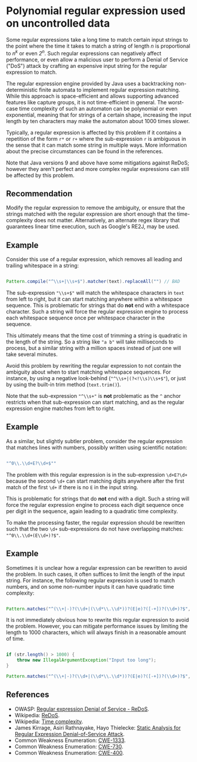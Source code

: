 # Polynomial regular expression used on uncontrolled data
Some regular expressions take a long time to match certain input strings to the point where the time it takes to match a string of length *n* is proportional to *n<sup>k</sup>* or even *2<sup>n</sup>*. Such regular expressions can negatively affect performance, or even allow a malicious user to perform a Denial of Service ("DoS") attack by crafting an expensive input string for the regular expression to match.

The regular expression engine provided by Java uses a backtracking non-deterministic finite automata to implement regular expression matching. While this approach is space-efficient and allows supporting advanced features like capture groups, it is not time-efficient in general. The worst-case time complexity of such an automaton can be polynomial or even exponential, meaning that for strings of a certain shape, increasing the input length by ten characters may make the automaton about 1000 times slower.

Typically, a regular expression is affected by this problem if it contains a repetition of the form `r*` or `r+` where the sub-expression `r` is ambiguous in the sense that it can match some string in multiple ways. More information about the precise circumstances can be found in the references.

Note that Java versions 9 and above have some mitigations against ReDoS; however they aren't perfect and more complex regular expressions can still be affected by this problem.


## Recommendation
Modify the regular expression to remove the ambiguity, or ensure that the strings matched with the regular expression are short enough that the time-complexity does not matter. Alternatively, an alternate regex library that guarantees linear time execution, such as Google's RE2J, may be used.


## Example
Consider this use of a regular expression, which removes all leading and trailing whitespace in a string:

```java

Pattern.compile("^\\s+|\\s+$").matcher(text).replaceAll("") // BAD
```
The sub-expression `"\\s+$"` will match the whitespace characters in `text` from left to right, but it can start matching anywhere within a whitespace sequence. This is problematic for strings that do **not** end with a whitespace character. Such a string will force the regular expression engine to process each whitespace sequence once per whitespace character in the sequence.

This ultimately means that the time cost of trimming a string is quadratic in the length of the string. So a string like `"a b"` will take milliseconds to process, but a similar string with a million spaces instead of just one will take several minutes.

Avoid this problem by rewriting the regular expression to not contain the ambiguity about when to start matching whitespace sequences. For instance, by using a negative look-behind (`"^\\s+|(?<!\\s)\\s+$"`), or just by using the built-in trim method (`text.trim()`).

Note that the sub-expression `"^\\s+"` is **not** problematic as the `^` anchor restricts when that sub-expression can start matching, and as the regular expression engine matches from left to right.


## Example
As a similar, but slightly subtler problem, consider the regular expression that matches lines with numbers, possibly written using scientific notation:

```java

"^0\\.\\d+E?\\d+$"" 
```
The problem with this regular expression is in the sub-expression `\d+E?\d+` because the second `\d+` can start matching digits anywhere after the first match of the first `\d+` if there is no `E` in the input string.

This is problematic for strings that do **not** end with a digit. Such a string will force the regular expression engine to process each digit sequence once per digit in the sequence, again leading to a quadratic time complexity.

To make the processing faster, the regular expression should be rewritten such that the two `\d+` sub-expressions do not have overlapping matches: `"^0\\.\\d+(E\\d+)?$"`.


## Example
Sometimes it is unclear how a regular expression can be rewritten to avoid the problem. In such cases, it often suffices to limit the length of the input string. For instance, the following regular expression is used to match numbers, and on some non-number inputs it can have quadratic time complexity:

```java

Pattern.matches("^(\\+|-)?(\\d+|(\\d*\\.\\d*))?(E|e)?([-+])?(\\d+)?$", str); 
```
It is not immediately obvious how to rewrite this regular expression to avoid the problem. However, you can mitigate performance issues by limiting the length to 1000 characters, which will always finish in a reasonable amount of time.

```java

if (str.length() > 1000) {
    throw new IllegalArgumentException("Input too long");
}

Pattern.matches("^(\\+|-)?(\\d+|(\\d*\\.\\d*))?(E|e)?([-+])?(\\d+)?$", str); 
```

## References
* OWASP: [Regular expression Denial of Service - ReDoS](https://www.owasp.org/index.php/Regular_expression_Denial_of_Service_-_ReDoS).
* Wikipedia: [ReDoS](https://en.wikipedia.org/wiki/ReDoS).
* Wikipedia: [Time complexity](https://en.wikipedia.org/wiki/Time_complexity).
* James Kirrage, Asiri Rathnayake, Hayo Thielecke: [Static Analysis for Regular Expression Denial-of-Service Attack](https://arxiv.org/abs/1301.0849).
* Common Weakness Enumeration: [CWE-1333](https://cwe.mitre.org/data/definitions/1333.html).
* Common Weakness Enumeration: [CWE-730](https://cwe.mitre.org/data/definitions/730.html).
* Common Weakness Enumeration: [CWE-400](https://cwe.mitre.org/data/definitions/400.html).
